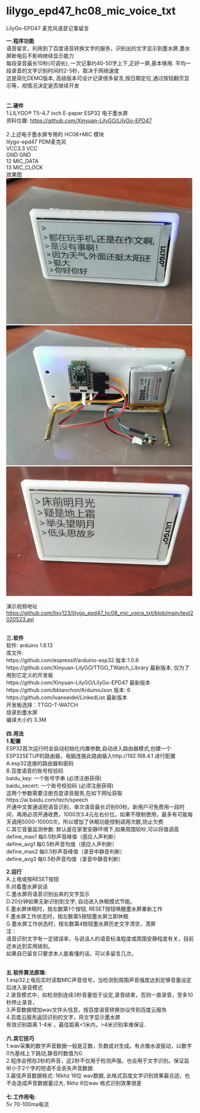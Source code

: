 # lilygo_epd47_hc08_mic_voice_txt

LilyGo-EPD47 麦克风语音记事留言

<b>一.程序功能</b> <br/>
     语音留言，利用到了百度语音转换文字的服务，识别出的文字显示到墨水屏,墨水屏断电后不影响继续显示能力<br/>
     每段录音最长10秒(可调长), 一次记事约40-50字上下,正好一屏,基本够用. 平均一段录音的文字识别时间约2-5秒，取决于网络速度<br/>
     这是简化DEMO版本, 高级版本可设计记录很多留言,按日期定位,通过按钮翻页显示等，视情况决定是否继续开发<br/>
<br/>     
<b>二.硬件</b> <br/>
   1.LILYGO® T5-4.7 inch E-paper ESP32 电子墨水屏<br/>
       资料位置:  https://github.com/Xinyuan-LilyGO/LilyGo-EPD47<br/>       
   2.上述电子墨水屏专用的 HC08+MIC 模块<br/>
         lilygo-epd47  PDM麦克风<br/>
             VCC3.3    VCC<br/>
             GND       GND<br/>
             12        MIC_DATA<br/>
             13        MIC_CLOCK<br/>
效果图<br/>
<img src= 'https://github.com/lixy123/lilygo_epd47_hc08_mic_voice_txt/blob/main/mic_1.jpg?raw=true' /><br/>
<img src= 'https://github.com/lixy123/lilygo_epd47_hc08_mic_voice_txt/blob/main/mic_2.jpg?raw=true' /><br/>
<img src= 'https://github.com/lixy123/lilygo_epd47_hc08_mic_voice_txt/blob/main/IMG_20210523_121107.jpg?raw=true' /><br/>

演示视频地址<br/>
  https://github.com/lixy123/lilygo_epd47_hc08_mic_voice_txt/blob/main/test2020523.avi <br/>

<br/>
<b>三.软件</b><br/>
软件: arduino 1.8.13<br/>
库文件:<br/>
https://github.com/espressif/arduino-esp32 版本:1.0.6<br/>
https://github.com/Xinyuan-LilyGO/TTGO_TWatch_Library 最新版本, 仅为了用到它定义的开发板<br/>
https://github.com/Xinyuan-LilyGO/LilyGo-EPD47 最新版本<br/>
https://github.com/bblanchon/ArduinoJson 版本: 6<br/>
https://github.com/ivanseidel/LinkedList 最新版本<br/>
开发板选择：TTGO-T-WATCH <br/>
烧录到墨水屏<br/>
编译大小约 3.3M <br/>

<br/>
<b>四.用法</b><br/>
 <b> 1.配置</b><br/>
  ESP32首次运行时会自动初始化内置参数,自动进入路由器模式,创建一个ESP32SETUP的路由器，电脑连接此路由输入http://192.168.4.1 进行配置<br/>
    A.esp32连接的路由器和密码<br/>
    B.百度语音的账号校验码<br/>
      baidu_key: 一个账号字串       (必须注册获得)<br/>
      baidu_secert: 一个账号校验码  (必须注册获得)<br/>
      这两个参数需要注册百度语音服务,在如下网址获取 https://ai.baidu.com/tech/speech     <br/>
      开通中文普通话短语音识别，单次语音最长识别60秒。新用户可免费用一段时间，再用必须开通收费，1000次3.4元左右价位，如果不限制使用，最多有可能每天调用5000-10000次，所以增加了休眠功能控制调用次数,防止欠费<br/>
    C.其它音量监测参数: 默认是在家里安静环境下,如果周围较吵,可以将值调高<br/>
      define_max1 每0.5秒声音峰值（感应人声判断）<br/>
      define_avg1 每0.5秒声音均值（感应人声判断）<br/>
      define_max2 每0.5秒声音峰值（录音中静音判断）<br/>
      define_avg3 每0.5秒声音均值（录音中静音判断）<br/>
      
 <b> 2.运行</b><br/>
    A.上电或按RESET按钮<br/>
    B.对着墨水屏说话<br/>
    C.墨水屏将语音识别出来的文字显示<br/>
    D.20分钟如果无新识别到文字, 自动进入休眠模式节能。<br/>
    E.墨水屏休眠时，按左数第1个按钮, RESET按钮唤醒墨水屏重新工作 <br/>
    F.墨水屏工作状态时，按左数第5按钮墨水屏立即休眠<br/>
    G.墨水屏工作状态时，按左数第4按钮墨水屏历史文字清空，清屏<br/>
    注：<br/>
    语音识别文字有一定错误率，与说话人的语音标准程度或周围安静程度有关，目前还未达到实用级别。<br/>
    如果自已留言只要求本人能看懂的话，可以多留言几次。<br/>
        
<br/>
<b>五.软件算法原理:</b><br/>
  1.esp32上电后实时读取MIC声音信号，当检测到周围声音强度达到足够音量设定后进入录音模式<br/>
  2.录音模式中，如检测到连续3秒音量低于设定,录音结束，否则一直录音，至多10秒停止录音，<br/>
  3.声音数据增加wav文件头信息，按百度语音转换协议传到百度云服务<br/>
  4.百度云服务返回识别的文字，将文字显示墨水屏<br/>  
  有效识别距离 1-4米 ，最佳距离<1米内，>4米识别率难保证.<br/>
  
<br/>
<b>六.其它技巧</b><br/>
  1.wav采集的数字声音数据一般是正数，负数成对生成。有点像水波振动，以数字0为基线上下跳动,静音时数值为0.<br/>
  2.程序会预存2秒的声音，这2秒不仅用于检测声强，也会用于文字识别。保证监听小于2个字的短语不会丢失声音数据.<br/>
  3.最佳声音数据格式: 16khz 16位 wav数据, 此格式百度文字识别效果最合适，也不会造成声音数据量过大, 8khz 8位wav 格式识别效果很差<br/>
<br/>
<b>七.工作用电:</b><br/>
  5v 70-100ma电流
